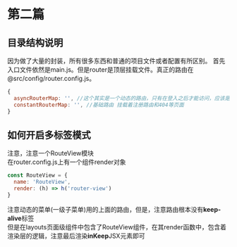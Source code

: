 # 第二篇

## 目录结构说明
因为做了大量的封装，所有很多东西和普通的项目文件或者配置有所区别。
首先入口文件依然是main.js。但是router是顶层挂载文件。真正的路由在@src/config/router.config.js。
```javascript
{
  asyncRouterMap: '', //这个其实是一个动态的路由，只有在登入之后才能访问，应该是在vuex中控制初始化
  constantRouterMap: '', //基础路由 挂载着注册路由和404等页面
}

```

## 如何开启多标签模式
注意，注意一个RouteView模块   
在router.config.js上有一个组件render对象
```javascript
const RouteView = {
  name: 'RouteView',
  render: (h) => h('router-view')
}
```
注意动态的菜单(一级子菜单)用的上面的路由，但是，注意路由根本没有**keep-alive**标签    
但是在layouts页面级组件中包含了RouteView组件，在其render函数中，包含着渲染层的逻辑，注意最后渲染**inKeep**JSX元素即可
